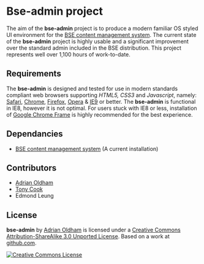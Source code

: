 # Bse-admin project

The aim of the **bse-admin** project is to produce a modern familiar OS styled UI environment for the [BSE content management system](http://github.com/tonycoz/bse). The current state of the **bse-admin** project is highly usable and a significant improvement over the standard admin included in the BSE distribution.  This project represents well over 1,100 hours of work-to-date.

## Requirements

The **bse-admin** is designed and tested for use in modern standards compliant web browsers supporting _HTML5, CSS3_ and _Javascript_, namely: [Safari](http://www.apple.com/safari), [Chrome](http://www.google.com/chrome), [Firefox](http://www.firefox.com/), [Opera](http://www.opera.com/) & [IE9](http://www.microsoft.com/ie/) or better. The **bse-admin** is functional in IE8, however it is not optimal. For users stuck with IE8 or less, installation of [Google Chrome Frame](http://code.google.com/chrome/chromeframe/) is highly recommended for the best experience.

## Dependancies

* [BSE content management system](http://github.com/tonycoz/bse) (A current installation)


## Contributors

* [Adrian Oldham](http://github.com/adrianoldham)
* [Tony Cook](http://github.com/tonycoz)
* Edmond Leung

## License

**bse-admin** by [Adrian Oldham](http://www.adrianoldham.com.au/) is licensed under a [Creative Commons Attribution-ShareAlike 3.0 Unported License](http://creativecommons.org/licenses/by-sa/3.0/). Based on a work at [github.com](http://github.com/adrianoldham/bse-admin).

[![Creative Commons License](http://i.creativecommons.org/l/by-sa/3.0/88x31.png)](http://creativecommons.org/licenses/by-sa/3.0/)